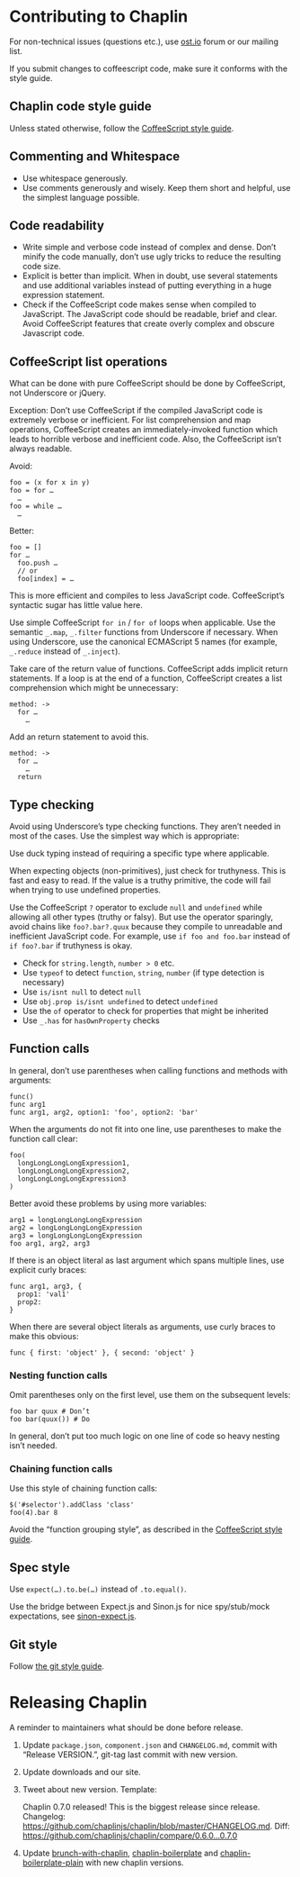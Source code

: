 # Contributing to Chaplin
For non-technical issues (questions etc.),
use [ost.io](http://ost.io/chaplinjs/chaplin) forum or our mailing list.

If you submit changes to coffeescript code, make sure it conforms with the style guide.

## Chaplin code style guide

Unless stated otherwise, follow the [CoffeeScript style guide](https://github.com/polarmobile/coffeescript-style-guide).

## Commenting and Whitespace

* Use whitespace generously.
* Use comments generously and wisely. Keep them short and helpful, use the simplest language possible.

## Code readability

* Write simple and verbose code instead of complex and dense. Don’t minify the code manually, don’t use ugly tricks to reduce the resulting code size.
* Explicit is better than implicit. When in doubt, use several statements and use additional variables instead of putting everything in a huge expression statement.
* Check if the CoffeeScript code makes sense when compiled to JavaScript. The JavaScript code should be readable, brief and clear. Avoid CoffeeScript features that create overly complex and obscure Javascript code.

## CoffeeScript list operations

What can be done with pure CoffeeScript should be done by CoffeeScript, not Underscore or jQuery.

Exception: Don’t use CoffeeScript if the compiled JavaScript code is extremely verbose or inefficient. For list comprehension and map operations, CoffeeScript creates an immediately-invoked function which leads to horrible verbose and inefficient code. Also, the CoffeeScript isn’t always readable.

Avoid:

```
foo = (x for x in y)
foo = for …
  …
foo = while …
  …
```

Better:

```
foo = []
for …
  foo.push …
  // or
  foo[index] = …
```

This is more efficient and compiles to less JavaScript code. CoffeeScript’s syntactic sugar has little value here.

Use simple CoffeeScript `for in` / `for of` loops when applicable. Use the semantic `_.map`, `_.filter` functions from Underscore if necessary. When using Underscore, use the canonical ECMAScript 5 names (for example, `_.reduce` instead of  `_.inject`).

Take care of the return value of functions. CoffeeScript adds implicit return statements. If a loop is at the end of a function, CoffeeScript creates a list comprehension which might be unnecessary:

```
method: ->
  for …
    …
```

Add an return statement to avoid this.

```
method: ->
  for …
    …
  return
```

## Type checking

Avoid using Underscore’s type checking functions. They aren’t needed in most of the cases. Use the simplest way which is appropriate:

Use duck typing instead of requiring a specific type where applicable.

When expecting objects (non-primitives), just check for truthyness. This is fast and easy to read. If the value is a truthy primitive, the code will fail when trying to use undefined properties.

Use the CoffeeScript `?` operator to exclude `null` and `undefined` while allowing all other types (truthy or falsy). But use the operator sparingly, avoid chains like `foo?.bar?.quux` because they compile to unreadable and inefficient JavaScript code. For example, use `if foo and foo.bar` instead of `if foo?.bar` if truthyness is okay.

- Check for `string.length`, `number > 0` etc.
- Use `typeof` to detect `function`, `string`, `number` (if type detection is necessary)
- Use `is/isnt null` to detect `null`
- Use `obj.prop is/isnt undefined` to detect `undefined`
- Use the `of` operator to check for properties that might be inherited
- Use `_.has` for `hasOwnProperty` checks

## Function calls

In general, don’t use parentheses when calling functions and methods with arguments:

```
func()
func arg1
func arg1, arg2, option1: 'foo', option2: 'bar'
```

When the arguments do not fit into one line, use parentheses to make the function call clear:

```
foo(
  longLongLongLongExpression1,
  longLongLongLongExpression2,
  longLongLongLongExpression3
)
```

Better avoid these problems by using more variables:

```
arg1 = longLongLongLongExpression
arg2 = longLongLongLongExpression
arg3 = longLongLongLongExpression
foo arg1, arg2, arg3
```

If there is an object literal as last argument which spans multiple lines,
use explicit curly braces:

```
func arg1, arg3, {
  prop1: 'val1'
  prop2:
}
```

When there are several object literals as arguments, use curly braces to
make this obvious:

```
func { first: 'object' }, { second: 'object' }
```

### Nesting function calls

Omit parentheses only on the first level, use them on the subsequent levels:

```
foo bar quux # Don’t
foo bar(quux()) # Do
```

In general, don’t put too much logic on one line of code so heavy nesting isn’t needed.

### Chaining function calls

Use this style of chaining function calls:

```
$('#selector').addClass 'class'
foo(4).bar 8
```

Avoid the “function grouping style”, as described in the [CoffeeScript style guide](https://github.com/polarmobile/coffeescript-style-guide).

## Spec style

Use `expect(…).to.be(…)` instead of `.to.equal()`.

Use the bridge between Expect.js and Sinon.js for nice spy/stub/mock expectations, see [sinon-expect.js](https://github.com/lightsofapollo/sinon-expect/blob/master/lib/sinon-expect.js).

## Git style

Follow [the git style guide](https://github.com/paulmillr/code-style-guides/blob/master/README.md#git).

# Releasing Chaplin

A reminder to maintainers what should be done before release.

1. Update `package.json`, `component.json` and `CHANGELOG.md`, commit with “Release VERSION.”,
git-tag last commit with new version.
2. Update downloads and our site.
3. Tweet about new version. Template:

    Chaplin 0.7.0 released! This is the biggest release since release. Changelog: https://github.com/chaplinjs/chaplin/blob/master/CHANGELOG.md. Diff: https://github.com/chaplinjs/chaplin/compare/0.6.0...0.7.0

4. Update
[brunch-with-chaplin](https://github.com/paulmillr/brunch-with-chaplin),
[chaplin-boilerplate](https://github.com/chaplinjs/chaplin-boilerplate) and
[chaplin-boilerplate-plain](https://github.com/chaplinjs/chaplin-boilerplate-plain)
with new chaplin versions.
